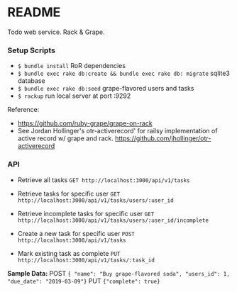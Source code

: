 # README

Todo web service. Rack & Grape.

### Setup Scripts
- `$ bundle install` RoR dependencies
- `$ bundle exec rake db:create && bundle exec rake db: migrate` sqlite3 database
- `$ bundle exec rake db:seed` grape-flavored users and tasks
- `$ rackup` run local server at port :9292

Reference:
- https://github.com/ruby-grape/grape-on-rack
- See Jordan Hollinger's otr-activerecord' for railsy implementation of active record w/ grape and rack.  https://github.com/jhollinger/otr-activerecord


### API 
- Retrieve all tasks
`GET http://localhost:3000/api/v1/tasks`

- Retrieve tasks for specific user
`GET http://localhost:3000/api/v1/tasks/users/:user_id`

- Retrieve incomplete tasks for specific user
`GET http://localhost:3000/api/v1/tasks/users/:user_id/incomplete`

- Create a new task for specific user
`POST http://localhost:3000/api/v1/tasks`

- Mark existing task as complete
`PUT http://localhost:3000/api/v1/tasks/:task_id`

**Sample Data:**
POST 
`{ "name": "Buy grape-flavored soda", "users_id": 1, "due_date": "2019-03-09"}`
PUT
`{"complete": true}`

